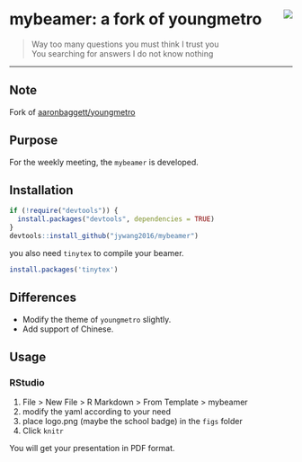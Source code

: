 
# mybeamer: a fork of youngmetro <img src="http://aaronbaggett.com/images/youngmetro_logo.png" align="right" />



> Way too many questions you must think I trust you  
> You searching for answers I do not know nothing

-----

## Note

Fork of [aaronbaggett/youngmetro](https://github.com/aaronbaggett/youngmetro)

## Purpose

For the weekly meeting, the `mybeamer` is developed.

## Installation

``` r
if (!require("devtools")) {
  install.packages("devtools", dependencies = TRUE) 
}
devtools::install_github("jywang2016/mybeamer")
```

you also need `tinytex` to compile your beamer.

```r
install.packages('tinytex')
```

## Differences 

- Modify the theme of `youngmetro` slightly.
- Add support of Chinese.

## Usage 

### RStudio

1) File > New File > R Markdown > From Template > mybeamer
2) modify the yaml according to your need
3) place logo.png (maybe the school badge) in the `figs` folder
4) Click `knitr`

You will get your presentation in PDF format.

